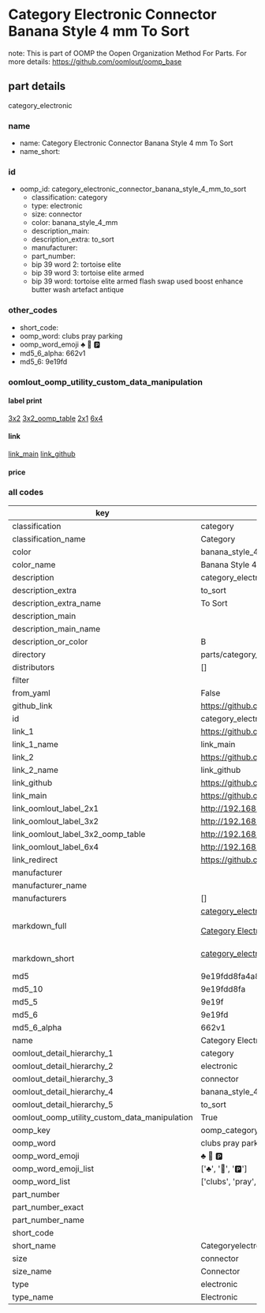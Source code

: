 # Category Electronic Connector Banana Style 4 mm To Sort  

note: This is part of OOMP the Oopen Organization Method For Parts. For more details: https://github.com/oomlout/oomp_base

##  part details
  



category_electronic



### name
* name: Category Electronic Connector Banana Style 4 mm To Sort
* name_short: 
### id
* oomp_id: category_electronic_connector_banana_style_4_mm_to_sort
  * classification: category
  * type: electronic
  * size: connector
  * color: banana_style_4_mm
  * description_main: 
  * description_extra: to_sort
  * manufacturer: 
  * part_number: 
  * bip 39 word 2: tortoise elite
  * bip 39 word 3: tortoise elite armed
  * bip 39 word: tortoise elite armed flash swap used boost enhance butter wash artefact antique

### other_codes
* short_code: 
* oomp_word: clubs pray parking
* oomp_word_emoji :clubs: :pray: :parking:
* md5_6_alpha: 662v1
* md5_6: 9e19fd






### oomlout_oomp_utility_custom_data_manipulation
#### label print
[3x2](http://192.168.1.245:1112/?label=oomp%20662v1)
[3x2_oomp_table](http://192.168.1.108:1112/?label=oomp%20662v1)
[2x1](http://192.168.1.242:1112/?label=oomp%20662v1)
[6x4](http://192.168.1.55:1112/?label=oomp%20662v1)    

#### link

[link_main](https://github.com/oomlout/oomlout_oomp_version_1_messy/tree/main/parts/category_electronic_connector_banana_style_4_mm_to_sort) [link_github](https://github.com/oomlout/oomlout_oomp_version_1_messy/tree/main/parts/category_electronic_connector_banana_style_4_mm_to_sort)                             

#### price







### all codes 
| key | value |  
| --- | --- |  
| classification | category |  
| classification_name | Category |  
| color | banana_style_4_mm |  
| color_name | Banana Style 4 mm |  
| description | category_electronic |  
| description_extra | to_sort |  
| description_extra_name | To Sort |  
| description_main |  |  
| description_main_name |  |  
| description_or_color | B  |  
| directory | parts/category_electronic_connector_banana_style_4_mm_to_sort |  
| distributors | [] |  
| filter |  |  
| from_yaml | False |  
| github_link | https://github.com/oomlout/oomlout_oomp_part_src/tree/main/parts/category_electronic_connector_banana_style_4_mm_to_sort |  
| id | category_electronic_connector_banana_style_4_mm_to_sort |  
| link_1 | https://github.com/oomlout/oomlout_oomp_version_1_messy/tree/main/parts/category_electronic_connector_banana_style_4_mm_to_sort |  
| link_1_name | link_main |  
| link_2 | https://github.com/oomlout/oomlout_oomp_version_1_messy/tree/main/parts/category_electronic_connector_banana_style_4_mm_to_sort |  
| link_2_name | link_github |  
| link_github | https://github.com/oomlout/oomlout_oomp_version_1_messy/tree/main/parts/category_electronic_connector_banana_style_4_mm_to_sort |  
| link_main | https://github.com/oomlout/oomlout_oomp_version_1_messy/tree/main/parts/category_electronic_connector_banana_style_4_mm_to_sort |  
| link_oomlout_label_2x1 | http://192.168.1.242:1112/?label=oomp%20662v1 |  
| link_oomlout_label_3x2 | http://192.168.1.245:1112/?label=oomp%20662v1 |  
| link_oomlout_label_3x2_oomp_table | http://192.168.1.108:1112/?label=oomp%20662v1 |  
| link_oomlout_label_6x4 | http://192.168.1.55:1112/?label=oomp%20662v1 |  
| link_redirect | https://github.com/oomlout/oomlout_oomp_version_1_messy/tree/main/parts/category_electronic_connector_banana_style_4_mm_to_sort |  
| manufacturer |  |  
| manufacturer_name |  |  
| manufacturers | [] |  
| markdown_full | [category_electronic_connector_banana_style_4_mm_to_sort](none)<br>[](none)<br>[Category Electronic Connector Banana Style 4 Mm To Sort](none)<br><br> |  
| markdown_short | [category_electronic_connector_banana_style_4_mm_to_sort](none)<br><br> |  
| md5 | 9e19fdd8fa4a8337bf6da5861792072c |  
| md5_10 | 9e19fdd8fa |  
| md5_5 | 9e19f |  
| md5_6 | 9e19fd |  
| md5_6_alpha | 662v1 |  
| name | Category Electronic Connector Banana Style 4 mm To Sort |  
| oomlout_detail_hierarchy_1 | category |  
| oomlout_detail_hierarchy_2 | electronic |  
| oomlout_detail_hierarchy_3 | connector |  
| oomlout_detail_hierarchy_4 | banana_style_4_mm |  
| oomlout_detail_hierarchy_5 | to_sort |  
| oomlout_oomp_utility_custom_data_manipulation | True |  
| oomp_key | oomp_category_electronic_connector_banana_style_4_mm_to_sort |  
| oomp_word | clubs pray parking |  
| oomp_word_emoji | :clubs: :pray: :parking: |  
| oomp_word_emoji_list | [':clubs:', ':pray:', ':parking:'] |  
| oomp_word_list | ['clubs', 'pray', 'parking'] |  
| part_number |  |  
| part_number_exact |  |  
| part_number_name |  |  
| short_code |  |  
| short_name | Categoryelectronic |  
| size | connector |  
| size_name | Connector |  
| type | electronic |  
| type_name | Electronic |  
